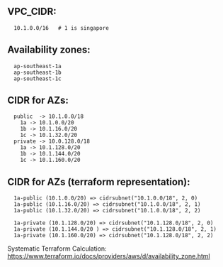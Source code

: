 ## VPC_CIDR: 
```
  10.1.0.0/16   # 1 is singapore
```

## Availability zones: 
```
  ap-southeast-1a
  ap-southeast-1b
  ap-southeast-1c 
```

## CIDR for AZs:
```
  public  -> 10.1.0.0/18
    1a -> 10.1.0.0/20 
    1b -> 10.1.16.0/20
    1c -> 10.1.32.0/20
  private -> 10.0.128.0/18
    1a -> 10.1.128.0/20
    1b -> 10.1.144.0/20 
    1c -> 10.1.160.0/20
 ```

## CIDR for AZs (terraform representation):
```
  1a-public (10.1.0.0/20) => cidrsubnet("10.1.0.0/18", 2, 0) 
  1a-public (10.1.16.0/20) => cidrsubnet("10.1.0.0/18", 2, 1) 
  1a-public (10.1.32.0/20) => cidrsubnet("10.1.0.0/18", 2, 2) 

  1a-private (10.1.128.0/20) => cidrsubnet("10.1.128.0/18", 2, 0) 
  1a-private (10.1.144.0/20 ) => cidrsubnet("10.1.128.0/18", 2, 1) 
  1a-private (10.1.160.0/20) => cidrsubnet("10.1.128.0/18", 2, 2) 
```

Systematic Terraform Calculation:
https://www.terraform.io/docs/providers/aws/d/availability_zone.html